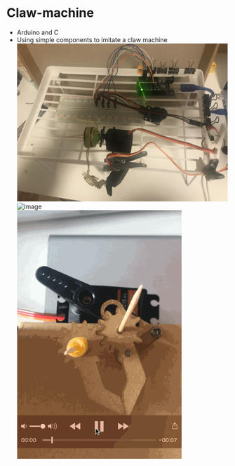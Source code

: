 # Claw-machine

* Arduino and C
* Using simple components to imitate a claw machine <br>
![image](https://github.com/Alicezhang821/Claw-machine/blob/master/IMG_3208.JPG ) 
![image](https://github.com/Alicezhang821/Claw-machine/blob/master/3.gif )   
![image](https://github.com/Alicezhang821/Claw-machine/blob/master/4.gif )   

